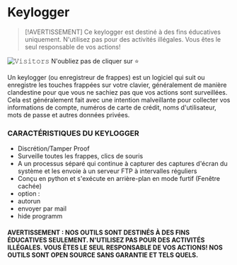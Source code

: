 # Keylogger

> [!AVERTISSEMENT]
> Ce keylogger est destiné à des fins éducatives uniquement. N'utilisez pas pour des activités illégales. Vous êtes le seul responsable de vos actions!

![𝚅𝚒𝚜𝚒𝚝𝚘𝚛𝚜](https://visitor-badge.laobi.icu/badge?page_id=ajayrandhawa.Keylogger&title=Visiteur) N'oubliez pas de cliquer sur :star:

Un keylogger (ou enregistreur de frappes) est un logiciel qui suit ou enregistre les touches frappées sur votre clavier, généralement de manière clandestine pour que vous ne sachiez pas que vos actions sont surveillées. Cela est généralement fait avec une intention malveillante pour collecter vos informations de compte, numéros de carte de crédit, noms d'utilisateur, mots de passe et autres données privées.

### CARACTÉRISTIQUES DU KEYLOGGER

- Discrétion/Tamper Proof
- Surveille toutes les frappes, clics de souris
- A un processus séparé qui continue à capturer des captures d'écran du système et les envoie à un serveur FTP à intervalles réguliers
- Conçu en python et s'exécute en arrière-plan en mode furtif (Fenêtre cachée)
- option :
- autorun
- envoyer par mail
- hide programm

#### AVERTISSEMENT : NOS OUTILS SONT DESTINÉS À DES FINS ÉDUCATIVES SEULEMENT. N'UTILISEZ PAS POUR DES ACTIVITÉS ILLÉGALES. VOUS ÊTES LE SEUL RESPONSABLE DE VOS ACTIONS! NOS OUTILS SONT OPEN SOURCE SANS GARANTIE ET TELS QUELS.
